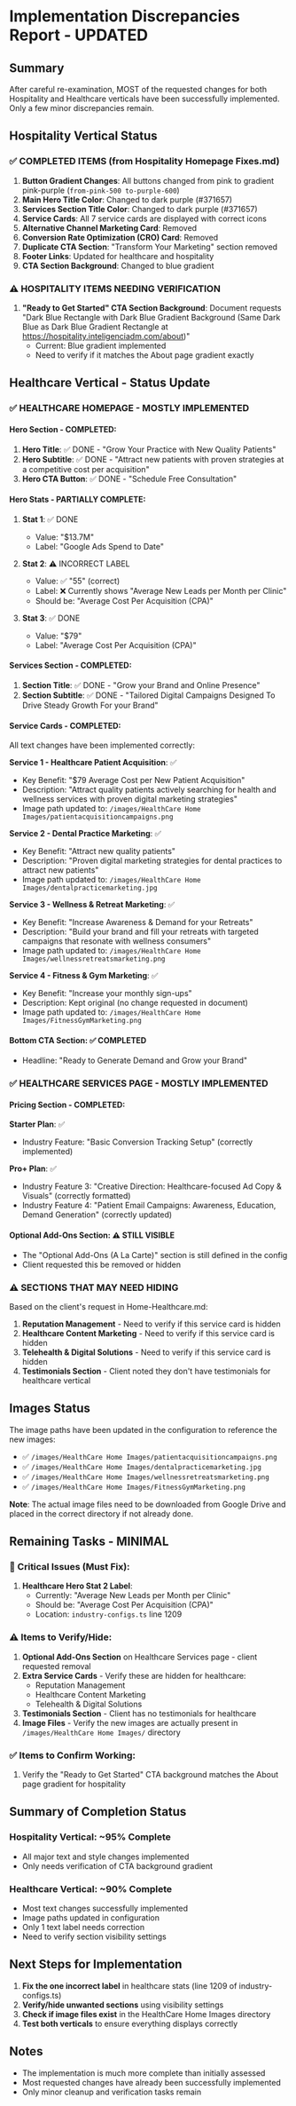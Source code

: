 # Implementation Discrepancies Report - UPDATED

## Summary
After careful re-examination, MOST of the requested changes for both Hospitality and Healthcare verticals have been successfully implemented. Only a few minor discrepancies remain.

## Hospitality Vertical Status

### ✅ COMPLETED ITEMS (from Hospitality Homepage Fixes.md)
1. **Button Gradient Changes**: All buttons changed from pink to gradient pink-purple (`from-pink-500 to-purple-600`)
2. **Main Hero Title Color**: Changed to dark purple (#371657)
3. **Services Section Title Color**: Changed to dark purple (#371657)
4. **Service Cards**: All 7 service cards are displayed with correct icons
5. **Alternative Channel Marketing Card**: Removed
6. **Conversion Rate Optimization (CRO) Card**: Removed
7. **Duplicate CTA Section**: "Transform Your Marketing" section removed
8. **Footer Links**: Updated for healthcare and hospitality
9. **CTA Section Background**: Changed to blue gradient

### ⚠️ HOSPITALITY ITEMS NEEDING VERIFICATION
1. **"Ready to Get Started" CTA Section Background**: Document requests "Dark Blue Rectangle with Dark Blue Gradient Background (Same Dark Blue as Dark Blue Gradient Rectangle at https://hospitality.inteligenciadm.com/about)"
   - Current: Blue gradient implemented
   - Need to verify if it matches the About page gradient exactly

## Healthcare Vertical - Status Update

### ✅ HEALTHCARE HOMEPAGE - MOSTLY IMPLEMENTED

#### Hero Section - COMPLETED:
1. **Hero Title**: ✅ DONE - "Grow Your Practice with New Quality Patients"
2. **Hero Subtitle**: ✅ DONE - "Attract new patients with proven strategies at a competitive cost per acquisition"
3. **Hero CTA Button**: ✅ DONE - "Schedule Free Consultation"

#### Hero Stats - PARTIALLY COMPLETE:
1. **Stat 1**: ✅ DONE
   - Value: "$13.7M" 
   - Label: "Google Ads Spend to Date"
   
2. **Stat 2**: ⚠️ INCORRECT LABEL
   - Value: ✅ "55" (correct)
   - Label: ❌ Currently shows "Average New Leads per Month per Clinic"
   - Should be: "Average Cost Per Acquisition (CPA)"
   
3. **Stat 3**: ✅ DONE
   - Value: "$79"
   - Label: "Average Cost Per Acquisition (CPA)"

#### Services Section - COMPLETED:
1. **Section Title**: ✅ DONE - "Grow your Brand and Online Presence"
2. **Section Subtitle**: ✅ DONE - "Tailored Digital Campaigns Designed To Drive Steady Growth For your Brand"

#### Service Cards - COMPLETED:
All text changes have been implemented correctly:

**Service 1 - Healthcare Patient Acquisition**: ✅
- Key Benefit: "$79 Average Cost per New Patient Acquisition"
- Description: "Attract quality patients actively searching for health and wellness services with proven digital marketing strategies"
- Image path updated to: `/images/HealthCare Home Images/patientacquisitioncampaigns.png`

**Service 2 - Dental Practice Marketing**: ✅
- Key Benefit: "Attract new quality patients"
- Description: "Proven digital marketing strategies for dental practices to attract new patients"
- Image path updated to: `/images/HealthCare Home Images/dentalpracticemarketing.jpg`

**Service 3 - Wellness & Retreat Marketing**: ✅
- Key Benefit: "Increase Awareness & Demand for your Retreats"
- Description: "Build your brand and fill your retreats with targeted campaigns that resonate with wellness consumers"
- Image path updated to: `/images/HealthCare Home Images/wellnessretreatsmarketing.png`

**Service 4 - Fitness & Gym Marketing**: ✅
- Key Benefit: "Increase your monthly sign-ups"
- Description: Kept original (no change requested in document)
- Image path updated to: `/images/HealthCare Home Images/FitnessGymMarketing.png`

#### Bottom CTA Section: ✅ COMPLETED
- Headline: "Ready to Generate Demand and Grow your Brand"

### ✅ HEALTHCARE SERVICES PAGE - MOSTLY IMPLEMENTED

#### Pricing Section - COMPLETED:
**Starter Plan**: ✅
- Industry Feature: "Basic Conversion Tracking Setup" (correctly implemented)

**Pro+ Plan**: ✅
- Industry Feature 3: "Creative Direction: Healthcare-focused Ad Copy & Visuals" (correctly formatted)
- Industry Feature 4: "Patient Email Campaigns: Awareness, Education, Demand Generation" (correctly updated)

#### Optional Add-Ons Section: ⚠️ STILL VISIBLE
- The "Optional Add-Ons (A La Carte)" section is still defined in the config
- Client requested this be removed or hidden

### ⚠️ SECTIONS THAT MAY NEED HIDING

Based on the client's request in Home-Healthcare.md:
1. **Reputation Management** - Need to verify if this service card is hidden
2. **Healthcare Content Marketing** - Need to verify if this service card is hidden
3. **Telehealth & Digital Solutions** - Need to verify if this service card is hidden
4. **Testimonials Section** - Client noted they don't have testimonials for healthcare vertical

## Images Status

The image paths have been updated in the configuration to reference the new images:
- ✅ `/images/HealthCare Home Images/patientacquisitioncampaigns.png`
- ✅ `/images/HealthCare Home Images/dentalpracticemarketing.jpg`
- ✅ `/images/HealthCare Home Images/wellnessretreatsmarketing.png`
- ✅ `/images/HealthCare Home Images/FitnessGymMarketing.png`

**Note**: The actual image files need to be downloaded from Google Drive and placed in the correct directory if not already done.

## Remaining Tasks - MINIMAL

### 🔴 Critical Issues (Must Fix):
1. **Healthcare Hero Stat 2 Label**: 
   - Currently: "Average New Leads per Month per Clinic"
   - Should be: "Average Cost Per Acquisition (CPA)"
   - Location: `industry-configs.ts` line 1209

### ⚠️ Items to Verify/Hide:
1. **Optional Add-Ons Section** on Healthcare Services page - client requested removal
2. **Extra Service Cards** - Verify these are hidden for healthcare:
   - Reputation Management
   - Healthcare Content Marketing
   - Telehealth & Digital Solutions
3. **Testimonials Section** - Client has no testimonials for healthcare
4. **Image Files** - Verify the new images are actually present in `/images/HealthCare Home Images/` directory

### ✅ Items to Confirm Working:
1. Verify the "Ready to Get Started" CTA background matches the About page gradient for hospitality

## Summary of Completion Status

### Hospitality Vertical: ~95% Complete
- All major text and style changes implemented
- Only needs verification of CTA background gradient

### Healthcare Vertical: ~90% Complete  
- Most text changes successfully implemented
- Image paths updated in configuration
- Only 1 text label needs correction
- Need to verify section visibility settings

## Next Steps for Implementation

1. **Fix the one incorrect label** in healthcare stats (line 1209 of industry-configs.ts)
2. **Verify/hide unwanted sections** using visibility settings
3. **Check if image files exist** in the HealthCare Home Images directory
4. **Test both verticals** to ensure everything displays correctly

## Notes
- The implementation is much more complete than initially assessed
- Most requested changes have already been successfully implemented
- Only minor cleanup and verification tasks remain